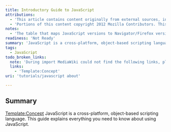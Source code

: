 ```yaml
---
title: Introductory Guide to JavaScript
attributions:
  - 'This article contains content originally from external sources, including ones licensed under the CC-BY-SA license. [![cc-by-sa-small-wpd.png](/assets/public/c/c8/cc-by-sa-small-wpd.png)](http://creativecommons.org/licenses/by-sa/3.0/us/)'
  - 'Portions of this content copyright 2012 Mozilla Contributors. This article contains work licensed under the Creative Commons Attribution-Sharealike License v2.5 or later. The original work is available at Mozilla Developer Network: [Article](https://developer.mozilla.org/en-US/docs/JavaScript/Guide/About)'
notes:
  - 'The table that maps JavaScript versions to Navigator/Firefox versions could be expanded to include other browsers, or just deleted. Mentioning of ECMAScript would be nice. Needs content.'
readiness: 'Not Ready'
summary: 'JavaScript is a cross-platform, object-based scripting language. This guide explains everything you need to know about using JavaScript.'
tags:
  - JavaScript
todo_broken_links:
  note: 'During import MediaWiki could not find the following links, please fix and adjust this list.'
  links:
    - 'Template:Concept'
uri: 'tutorials/javascript about'

---
```

## <span>Summary</span>

[Template:Concept](/w/index.php?title=Template:Concept&action=edit&redlink=1) JavaScript is a cross-platform, object-based scripting language. This guide explains everything you need to know about using JavaScript.
